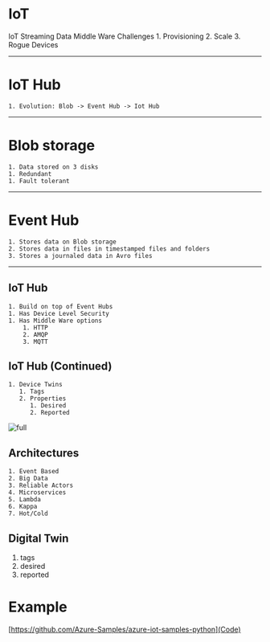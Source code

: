 # IoT
IoT
    Streaming Data
    Middle Ware
    Challenges
            1. Provisioning
            2. Scale
            3. Rogue Devices

---

# IoT Hub
    1. Evolution: Blob -> Event Hub -> Iot Hub

---
# Blob storage
    1. Data stored on 3 disks
    1. Redundant
    1. Fault tolerant
   
--- 

# Event Hub
    1. Stores data on Blob storage
    2. Stores data in files in timestamped files and folders
    3. Stores a journaled data in Avro files
 ---

## IoT Hub
    1. Build on top of Event Hubs
    1. Has Device Level Security
    1. Has Middle Ware options
        1. HTTP
        2. AMQP
        3. MQTT

 ## IoT Hub (Continued) 
    1. Device Twins
       1. Tags
       2. Properties
          1. Desired
          2. Reported
   ![full](https://microshak.github.io/MicroNotes//Images/twin.png)

## Architectures
    1. Event Based
    2. Big Data
    3. Reliable Actors
    4. Microservices
    5. Lambda
    6. Kappa
    7. Hot/Cold

## Digital Twin
1. tags
2. desired
3. reported


# Example

 [https://github.com/Azure-Samples/azure-iot-samples-python](Code)

